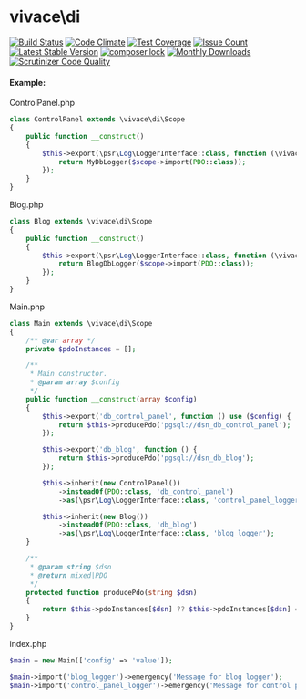 # vivace\di
[![Build Status](https://travis-ci.org/php-vivace/di.svg?branch=master)](https://travis-ci.org/php-vivace/di)
[![Code Climate](https://codeclimate.com/github/php-vivace/di/badges/gpa.svg)](https://codeclimate.com/github/php-vivace/di)
[![Test Coverage](https://codeclimate.com/github/php-vivace/di/badges/coverage.svg)](https://codeclimate.com/github/php-vivace/di/coverage)
[![Issue Count](https://codeclimate.com/github/php-vivace/di/badges/issue_count.svg)](https://codeclimate.com/github/php-vivace/di)
[![Latest Stable Version](https://poser.pugx.org/vivace/di/v/stable)](https://packagist.org/packages/vivace/di)
[![composer.lock](https://poser.pugx.org/vivace/di/composerlock)](https://packagist.org/packages/vivace/di)
[![Monthly Downloads](https://poser.pugx.org/vivace/di/d/monthly)](https://packagist.org/packages/vivace/di)
[![Scrutinizer Code Quality](https://scrutinizer-ci.com/g/php-vivace/di/badges/quality-score.png?b=master)](https://scrutinizer-ci.com/g/php-vivace/di/?branch=master)


#### Example:

ControlPanel.php
```php
class ControlPanel extends \vivace\di\Scope
{
    public function __construct()
    {
        $this->export(\psr\Log\LoggerInterface::class, function (\vivace\di\type\Scope $scope) {
            return MyDbLogger($scope->import(PDO::class));
        });
    }
}
```
Blog.php
```php
class Blog extends \vivace\di\Scope
{
    public function __construct()
    {
        $this->export(\psr\Log\LoggerInterface::class, function (\vivace\di\type\Scope $scope) {
            return BlogDbLogger($scope->import(PDO::class));
        });
    }
}
```
Main.php
```php
class Main extends \vivace\di\Scope
{
    /** @var array */
    private $pdoInstances = [];

    /**
     * Main constructor.
     * @param array $config
     */
    public function __construct(array $config)
    {
        $this->export('db_control_panel', function () use ($config) {
            return $this->producePdo('pgsql://dsn_db_control_panel');
        });

        $this->export('db_blog', function () {
            return $this->producePdo('pgsql://dsn_db_blog');
        });

        $this->inherit(new ControlPanel())
            ->insteadOf(PDO::class, 'db_control_panel')
            ->as(\psr\Log\LoggerInterface::class, 'control_panel_logger');

        $this->inherit(new Blog())
            ->insteadOf(PDO::class, 'db_blog')
            ->as(\psr\Log\LoggerInterface::class, 'blog_logger');
    }

    /**
     * @param string $dsn
     * @return mixed|PDO
     */
    protected function producePdo(string $dsn)
    {
        return $this->pdoInstances[$dsn] ?? $this->pdoInstances[$dsn] = new PDO($dsn);
    }
}
```
index.php
```php
$main = new Main(['config' => 'value']);

$main->import('blog_logger')->emergency('Message for blog logger');
$main->import('control_panel_logger')->emergency('Message for control panel');
```
